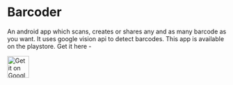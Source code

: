 # Barcoder
An android app which scans, creates or shares any and as many barcode as you want.
It uses google vision api to detect barcodes.
This app is available on the playstore. Get it here - 

<a href="https://play.google.com/store/apps/details?id=com.rishabh.barcoder&hl=en"><img alt="Get it on Google Play" src="https://play.google.com/intl/en_us/badges/images/generic/en-play-badge.png" height=50px/></a>  
